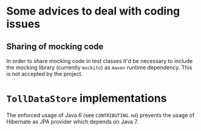 # Some advices to deal with coding issues
## Sharing of mocking code
In order to share mocking code in test classes it'd be necessary to include the mocking library (currently `mockito`) as `maven` runtime dependency. This is not accepted by the project.

# `TollDataStore` implementations
The enforced usage of Java 6 (see `CONTRIBUTING.md`) prevents the usage of Hibernate as JPA provider which depends on Java 7.
